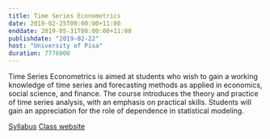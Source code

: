 ```yaml
---
title: Time Series Econometrics  
date: 2019-02-25T00:00:00+11:00
enddate: 2019-05-31T00:00:00+11:00
publishdate: "2019-02-22"
host: "University of Pisa"
duration: 7776000
---
```


Time Series Econometrics is aimed at students who wish to gain a working knowledge of time series and forecasting methods as applied in economics, social science, and finance. The course introduces the theory and practice of time series analysis, with an emphasis on practical skills. Students will gain an appreciation for the role of dependence in statistical modeling. 

<!--more-->
<span class="label error outline"><a href="../files/teaching/syllabus-ts-2019.pdf">Syllabus</a></span>
<span class="label  outline"><a href="https://elearning.ec.unipi.it/enrol/index.php?id=1102">Class website</a></span>
